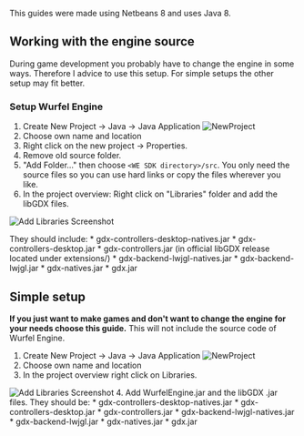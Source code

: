 This guides were made using Netbeans 8 and uses Java 8.

## Working with the engine source
During game development you probably have to change the engine in some ways. Therefore I advice to use this setup. For simple setups the other setup may fit better.

### Setup Wurfel Engine
1. Create New Project -> Java -> Java Application
![NewProject](https://github.com/BSVogler/WurfelEngineSDK/wiki/NewProject.png)
2. Choose own name and location
3. Right click on the new project -> Properties.
4. Remove old source folder.
5. "Add Folder…" then choose `<WE SDK directory>/src`. You only need the source files so you can use hard links or copy the files wherever you like.
6. In the project overview: Right click on "Libraries" folder and add the libGDX files.

  ![Add Libraries Screenshot](https://github.com/BSVogler/WurfelEngineSDK/wiki/addLibraries.png)
  
  They should include:
    * gdx-controllers-desktop-natives.jar
    * gdx-controllers-desktop.jar
    * gdx-controllers.jar (in official libGDX release located under extensions/)
    * gdx-backend-lwjgl-natives.jar
    * gdx-backend-lwjgl.jar
    * gdx-natives.jar
    * gdx.jar

## Simple setup
**If you just want to make games and don't want to change the engine for your needs choose this guide.**
This will not include the source code of Wurfel Engine.

1. Create New Project -> Java -> Java Application
![NewProject](https://github.com/BSVogler/WurfelEngineSDK/wiki/NewProject.png)
2. Choose own name and location
3. In the project overview right click on Libraries.

  ![Add Libraries Screenshot](https://github.com/BSVogler/WurfelEngineSDK/wiki/addLibraries.png)
4. Add WurfelEngine.jar and the libGDX .jar files. They should be:
    * gdx-controllers-desktop-natives.jar
    * gdx-controllers-desktop.jar
    * gdx-controllers.jar
    * gdx-backend-lwjgl-natives.jar
    * gdx-backend-lwjgl.jar
    * gdx-natives.jar
    * gdx.jar